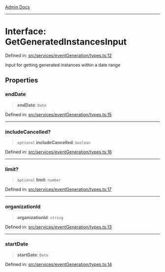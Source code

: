[Admin Docs](/)

***

# Interface: GetGeneratedInstancesInput

Defined in: [src/services/eventGeneration/types.ts:12](https://github.com/Sourya07/talawa-api/blob/4e4298c85a0d2c28affa824f2aab7ec32b5f3ac5/src/services/eventGeneration/types.ts#L12)

Input for getting generated instances within a date range

## Properties

### endDate

> **endDate**: `Date`

Defined in: [src/services/eventGeneration/types.ts:15](https://github.com/Sourya07/talawa-api/blob/4e4298c85a0d2c28affa824f2aab7ec32b5f3ac5/src/services/eventGeneration/types.ts#L15)

***

### includeCancelled?

> `optional` **includeCancelled**: `boolean`

Defined in: [src/services/eventGeneration/types.ts:16](https://github.com/Sourya07/talawa-api/blob/4e4298c85a0d2c28affa824f2aab7ec32b5f3ac5/src/services/eventGeneration/types.ts#L16)

***

### limit?

> `optional` **limit**: `number`

Defined in: [src/services/eventGeneration/types.ts:17](https://github.com/Sourya07/talawa-api/blob/4e4298c85a0d2c28affa824f2aab7ec32b5f3ac5/src/services/eventGeneration/types.ts#L17)

***

### organizationId

> **organizationId**: `string`

Defined in: [src/services/eventGeneration/types.ts:13](https://github.com/Sourya07/talawa-api/blob/4e4298c85a0d2c28affa824f2aab7ec32b5f3ac5/src/services/eventGeneration/types.ts#L13)

***

### startDate

> **startDate**: `Date`

Defined in: [src/services/eventGeneration/types.ts:14](https://github.com/Sourya07/talawa-api/blob/4e4298c85a0d2c28affa824f2aab7ec32b5f3ac5/src/services/eventGeneration/types.ts#L14)

